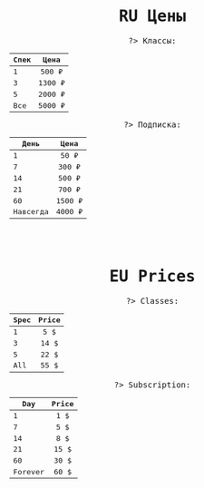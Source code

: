 <kbd style="width: auto; height: auto; text-align: center; border: 2px solid  smoke; border-radius:25px">

<br></br>

# RU Цены

?>  Классы:

| Спек | Цена
|------|:----:|
|1|500 ₽|
|3|1300 ₽|
|5|2000 ₽|
|Все|5000 ₽|

?> Подписка:


| День | Цена
|------|:----:|
|1|50 ₽|
|7|300 ₽|
|14|500 ₽|
|21|700 ₽|
|60|1500 ₽|
|Навсегда|4000 ₽|

</kbd>


<kbd style="text-align: center; border: 2px solid  smoke; border-radius:25px">

<br></br>
 
# EU Prices
 

?> Classes:

| Spec | Price
|------|:----:|
|1|5 $|
|3|14 $|
|5|22 $|
|All|55 $|


?> Subscription:


| Day | Price
|------|:----:|
|1|1 $|
|7|5 $|
|14|8 $|
|21|15 $|
|60|30 $|
|Forever|60 $|

</kbd>
<br></br>
